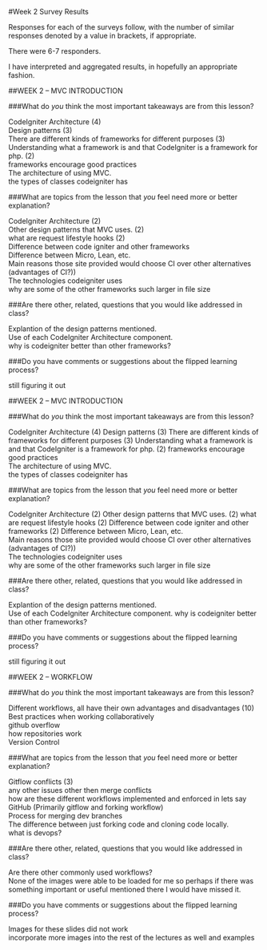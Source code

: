 #Week 2 Survey Results

Responses for each of the surveys follow, with the number of similar
responses denoted by a value in brackets, if appropriate.

There were 6-7 responders.

I have interpreted and aggregated results, in hopefully an appropriate fashion.

##WEEK 2 – MVC INTRODUCTION			
			
###What do *you* think the most important takeaways are from this lesson?			

CodeIgniter Architecture	(4)    
Design patterns	(3)    
There are different kinds of frameworks for different purposes	(3)    
Understanding what a framework is and that CodeIgniter is a framework for php.	(2)    
frameworks encourage good practices	    
The architecture of using MVC.	    
the types of classes codeigniter has  	 
			
###What are topics from the lesson that *you* feel need more or better explanation?			

CodeIgniter Architecture	(2)    
Other design patterns that MVC uses.	(2)    
what are request lifestyle hooks	(2)    
Difference between code igniter and other frameworks	    
Difference between Micro, Lean, etc.	  
Main reasons those site provided would choose CI over other alternatives (advantages of CI?))	  
The technologies codeigniter uses	  
why are some of the other frameworks such larger in file size	  
			
###Are there other, related, questions that you would like addressed in class?			

Explantion of the design patterns mentioned.	  
Use of each CodeIgniter Architecture component.		  
why is codeigniter better than other frameworks?	  
			
###Do you have comments or suggestions about the flipped learning process?			

still figuring it out	

##WEEK 2 – MVC INTRODUCTION			
			
###What do *you* think the most important takeaways are from this lesson?			

CodeIgniter Architecture	(4)
Design patterns	(3)
There are different kinds of frameworks for different purposes	(3)
Understanding what a framework is and that CodeIgniter is a framework for php.	(2)
frameworks encourage good practices			
The architecture of using MVC.		
the types of classes codeigniter has	
			
###What are topics from the lesson that *you* feel need more or better explanation?			

CodeIgniter Architecture	(2)
Other design patterns that MVC uses.	(2)
what are request lifestyle hooks	(2)
Difference between code igniter and other frameworks	(2)
Difference between Micro, Lean, etc.	
Main reasons those site provided would choose CI over other alternatives (advantages of CI?))	
The technologies codeigniter uses	
why are some of the other frameworks such larger in file size	
			
###Are there other, related, questions that you would like addressed in class?			

Explantion of the design patterns mentioned.	
Use of each CodeIgniter Architecture component.	
why is codeigniter better than other frameworks?	
			
###Do you have comments or suggestions about the flipped learning process?			

still figuring it out	

##WEEK 2 – WORKFLOW			
			
###What do *you* think the most important takeaways are from this lesson?			

Different workflows, all have their own advantages and disadvantages	(10)	
Best practices when working collaboratively	  
github overflow	  
how repositories work	  
Version Control	  
			
###What are topics from the lesson that *you* feel need more or better explanation?			

Gitflow conflicts	(3)  
any other issues other then merge conflicts	  
how are these different workflows implemented and enforced in lets say GitHub (Primarily gitflow and forking workflow)	  
Process for merging dev branches	  
The difference between just forking code and cloning code locally.	  
what is devops?	
			
###Are there other, related, questions that you would like addressed in class?			

Are there other commonly used workflows?	  
None of the images were able to be loaded for me so perhaps if there was something important or useful mentioned there I would have missed it.	
			
###Do you have comments or suggestions about the flipped learning process?			

Images for these slides did not work	  
incorporate more images into the rest of the lectures as well and examples	

